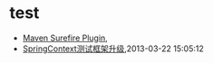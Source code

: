# test
* [Maven Surefire Plugin](/2016/2016-03-27-maven-surefire-plugin),
* [SpringContext测试框架升级](/2013/2013-03-22-springcontext-test-framework-upgrade),2013-03-22 15:05:12
